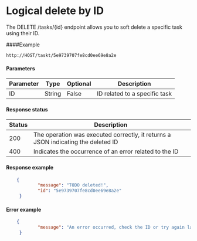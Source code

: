 # Logical delete by ID

The DELETE /tasks/{id} endpoint allows you to soft delete a specific task using their ID.

####Example

`http://HOST/taskt/5e9739707fe8cd0ee69e8a2e`

#### Parameters
|  Parameter | Type  | Optional  | Description  |
| ------------ | ------------ | ------------ | ------------ |
|ID  | String  | False  | ID related to a specific task  |

#### Response status
| Status  |  Description |
| ------------ | ------------ |
| 200  | The operation was executed correctly, it returns a JSON indicating the deleted ID   |
| 400  |  Indicates the occurrence of an error related to the ID |

#### Response example
```JSON
	{
  			"message": "TODO deleted!",
  			"id": "5e9739707fe8cd0ee69e8a2e"
     }
```

#### Error example
```JSON
	{
  			"message": "An error occurred, check the ID or try again later"
     }
```